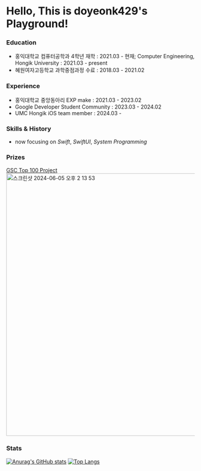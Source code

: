 # Hello, This is doyeonk429's Playground!
### Education
- 홍익대학교 컴퓨터공학과 4학년 재학 : 2021.03 - 현재; Computer Engineering, Hongik University : 2021.03 - present
- 혜원여자고등학교 과학중점과정 수료 : 2018.03 - 2021.02

### Experience
- 홍익대학교 중앙동아리 EXP make : 2021.03 - 2023.02
- Google Developer Student Community : 2023.03 - 2024.02
- UMC Hongik iOS team member : 2024.03 - 

### Skills & History
- now focusing on *Swift*, *SwiftUI*, *System Programming*


### Prizes
[GSC Top 100 Project](https://github.com/2024-Google-Solution-Challenge-Team5/mobile-ios-native)
<br>
<img width="700" alt="스크린샷 2024-06-05 오후 2 13 53" src="https://github.com/doyeonk429/doyeonk429/assets/80318425/fbbd5ad6-cc22-4823-88c2-838e101ad3be">
<br>

### Stats
[![Anurag's GitHub stats](https://github-readme-stats.vercel.app/api?username=doyeonk429&count_private=true&show_icons=true&theme=cobalt)](https://github.com/anuraghazra/github-readme-stats)
[![Top Langs](https://github-readme-stats.vercel.app/api/top-langs/?username=doyeonk429&langs_count=10&layout=compact)](https://github.com/anuraghazra/github-readme-stats)
